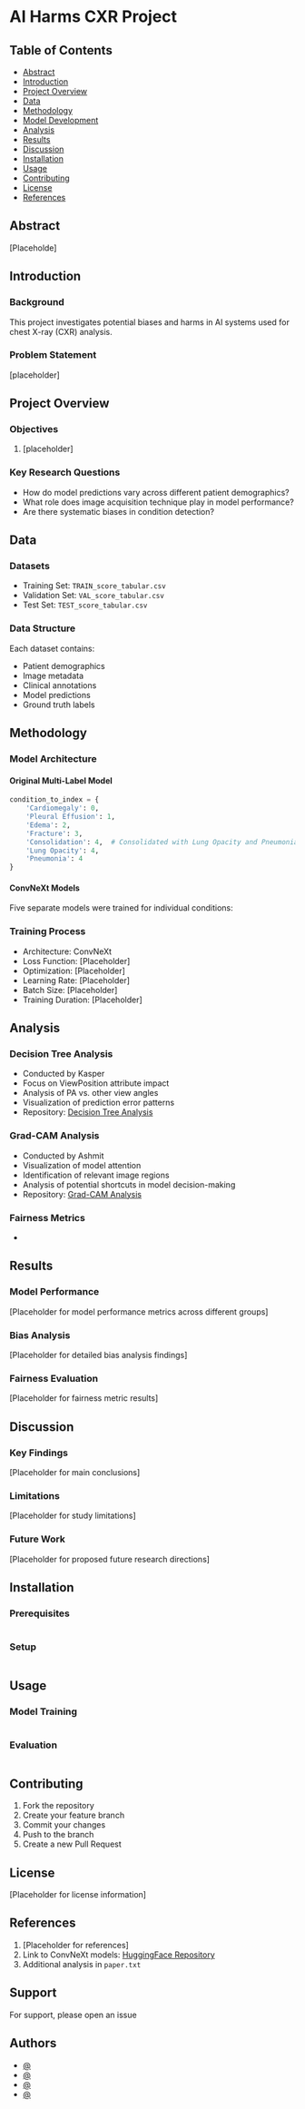 # AI Harms CXR Project

## Table of Contents
- [Abstract](#abstract)
- [Introduction](#introduction)
- [Project Overview](#project-overview)
- [Data](#data)
- [Methodology](#methodology)
- [Model Development](#model-development)
- [Analysis](#analysis)
- [Results](#results)
- [Discussion](#discussion)
- [Installation](#installation)
- [Usage](#usage)
- [Contributing](#contributing)
- [License](#license)
- [References](#references)

## Abstract
[Placeholde]

## Introduction

### Background
This project investigates potential biases and harms in AI systems used for chest X-ray (CXR) analysis.

### Problem Statement
[placeholder]
## Project Overview

### Objectives
1. [placeholder]

### Key Research Questions
- How do model predictions vary across different patient demographics?
- What role does image acquisition technique play in model performance?
- Are there systematic biases in condition detection?

## Data

### Datasets
- Training Set: `TRAIN_score_tabular.csv`
- Validation Set: `VAL_score_tabular.csv`
- Test Set: `TEST_score_tabular.csv`

### Data Structure
Each dataset contains:
- Patient demographics
- Image metadata
- Clinical annotations
- Model predictions
- Ground truth labels

## Methodology

### Model Architecture

#### Original Multi-Label Model
```python
condition_to_index = {
    'Cardiomegaly': 0,
    'Pleural Effusion': 1,
    'Edema': 2,
    'Fracture': 3,
    'Consolidation': 4,  # Consolidated with Lung Opacity and Pneumonia
    'Lung Opacity': 4,
    'Pneumonia': 4
}
```

#### ConvNeXt Models
Five separate models were trained for individual conditions:


### Training Process
- Architecture: ConvNeXt
- Loss Function: [Placeholder]
- Optimization: [Placeholder]
- Learning Rate: [Placeholder]
- Batch Size: [Placeholder]
- Training Duration: [Placeholder]

## Analysis

### Decision Tree Analysis
- Conducted by Kasper
- Focus on ViewPosition attribute impact
- Analysis of PA vs. other view angles
- Visualization of prediction error patterns
- Repository: [Decision Tree Analysis](https://github.com/kapiblue/cxr-analysis/blob/main/mimic_decision_tree_single_feature.ipynb)

### Grad-CAM Analysis
- Conducted by Ashmit
- Visualization of model attention
- Identification of relevant image regions
- Analysis of potential shortcuts in model decision-making
- Repository: [Grad-CAM Analysis](https://github.com/ashmitg/grad-cams)

### Fairness Metrics
-

## Results

### Model Performance
[Placeholder for model performance metrics across different groups]

### Bias Analysis
[Placeholder for detailed bias analysis findings]

### Fairness Evaluation
[Placeholder for fairness metric results]

## Discussion

### Key Findings
[Placeholder for main conclusions]

### Limitations
[Placeholder for study limitations]

### Future Work
[Placeholder for proposed future research directions]

## Installation

### Prerequisites
```bash

```

### Setup
```bash

```

## Usage

### Model Training
```bash

```

### Evaluation
```bash

```

## Contributing
1. Fork the repository
2. Create your feature branch
3. Commit your changes
4. Push to the branch
5. Create a new Pull Request

## License
[Placeholder for license information]

## References
1. [Placeholder for references]
2. Link to ConvNeXt models: [HuggingFace Repository](https://huggingface.co/gotchu/convnext-models)
3. Additional analysis in `paper.txt`
## Support

For support, please open an issue


## Authors

- [@]()
- [@]()
- [@]()
- [@]()
